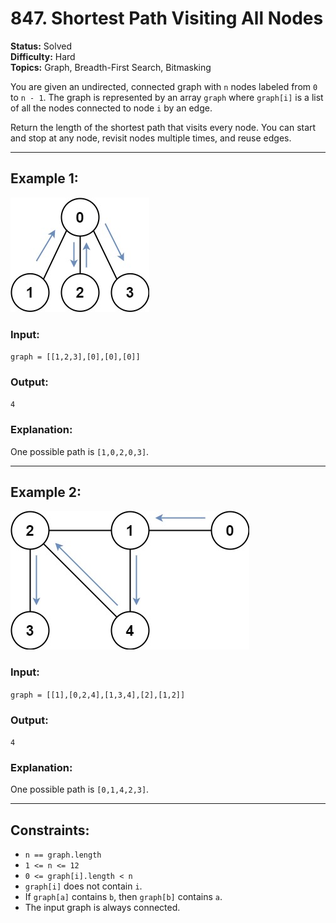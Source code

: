 # 847. Shortest Path Visiting All Nodes

**Status:** Solved  
**Difficulty:** Hard  
**Topics:** Graph, Breadth-First Search, Bitmasking  


You are given an undirected, connected graph with `n` nodes labeled from `0` to `n - 1`. The graph is represented by an array `graph` where `graph[i]` is a list of all the nodes connected to node `i` by an edge.

Return the length of the shortest path that visits every node. You can start and stop at any node, revisit nodes multiple times, and reuse edges.

---

## Example 1:

![Exemplo 1](assents/exemplo1.jpg)

### Input:  
`graph = [[1,2,3],[0],[0],[0]]`

### Output:  
`4`

### Explanation:  
One possible path is `[1,0,2,0,3]`.

---

## Example 2:

![Exemplo 2](assents/exemplo2.jpg)

### Input:  
`graph = [[1],[0,2,4],[1,3,4],[2],[1,2]]`

### Output:  
`4`

### Explanation:  
One possible path is `[0,1,4,2,3]`.

---

## Constraints:

- `n == graph.length`
- `1 <= n <= 12`
- `0 <= graph[i].length < n`
- `graph[i]` does not contain `i`.
- If `graph[a]` contains `b`, then `graph[b]` contains `a`.
- The input graph is always connected.
